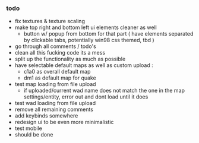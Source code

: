 ### todo
 - fix textures & texture scaling
 - make top right and bottom left ui elements cleaner as well
   - button w/ popup from bottom for that part ( have elements separated by clickable tabs, potentially win98 css themed, tbd )
 - go through all comments / todo's
 - clean all this fucking code its a mess
 - split up the functionality as much as possible
 - have selectable default maps as well as custom upload :
   - c1a0 as overall default map
   - dm1 as default map for quake
 - test map loading from file upload
   - if uploaded/current wad name does not match the one in the map settings/entity, error out and dont load until it does
 - test wad loading from file upload
 - remove all remaining comments
 - add keybinds somewhere
 - redesign ui to be even more minimalistic
 - test mobile
 - should be done